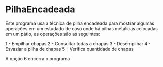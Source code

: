 # PilhaEncadeada

Este programa usa a técnica de pilha encadeada para mostrar algumas operações em um estudado de caso onde há pilhas métalicas colocadas em um pátio, as operações são as seguintes:

1 - Empilhar chapas
2 - Consultar todas a chapas
3 - Desempilhar
4 - Esvaziar a pilha de chapas
5 - Verifica quantidade de chapas

A opção 6 encerra o programa
